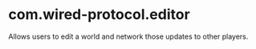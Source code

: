 # com.wired-protocol.editor

Allows users to edit a world and network those updates to other players.
